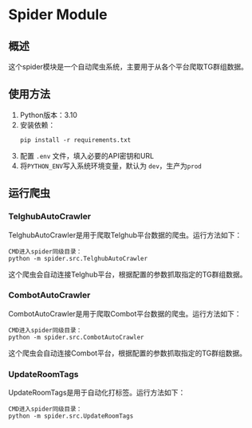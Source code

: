 # Spider Module

## 概述
这个spider模块是一个自动爬虫系统，主要用于从各个平台爬取TG群组数据。

## 使用方法
1. Python版本：3.10
2. 安装依赖：
   ```
   pip install -r requirements.txt
   ```
3. 配置 `.env` 文件，填入必要的API密钥和URL
4. 将`PYTHON_ENV`写入系统环境变量，默认为 `dev`，生产为`prod`
## 运行爬虫

### TelghubAutoCrawler
TelghubAutoCrawler是用于爬取Telghub平台数据的爬虫。运行方法如下：

```
CMD进入spider同级目录：  
python -m spider.src.TelghubAutoCrawler
```
这个爬虫会自动连接Telghub平台，根据配置的参数抓取指定的TG群组数据。  
### CombotAutoCrawler
CombotAutoCrawler是用于爬取Combot平台数据的爬虫。运行方法如下：

```
CMD进入spider同级目录：  
python -m spider.src.CombotAutoCrawler
```
这个爬虫会自动连接Combot平台，根据配置的参数抓取指定的TG群组数据。

### UpdateRoomTags
UpdateRoomTags是用于自动化打标签。运行方法如下：

```
CMD进入spider同级目录：  
python -m spider.src.UpdateRoomTags
```

